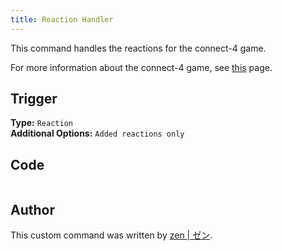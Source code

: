 ```yaml
---
title: Reaction Handler
---
```


This command handles the reactions for the connect-4 game.

For more information about the connect-4 game, see [this](overview) page.

## Trigger

**Type:** `Reaction`<br />
**Additional Options:** `Added reactions only`

## Code

```go file=../../../../src/fun/connect4_system/reaction_handler.go.tmpl

```

## Author

This custom command was written by [zen | ゼン](https://github.com/z3nn13).
